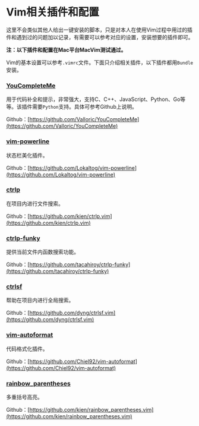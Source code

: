# Vim相关插件和配置

这里不会类似其他人给出一键安装的脚本，只是对本人在使用Vim过程中用过的插件和遇到过的问题加以记录，有需要可以参考对应的设置，安装想要的插件即可。

**注：以下插件和配置在Mac平台MacVim测试通过。**

Vim的基本设置可以参考`.vimrc`文件。下面只介绍相关插件，以下插件都用`Bundle`安装。

### [YouCompleteMe](https://github.com/vitahlin/Vim/tree/master/YouCompleteMe)
用于代码补全和提示，非常强大，支持C、C++、JavaScript、Python、Go等等。该插件需要`Python`支持。具体可参考Github上说明。

Github：[https://github.com/Valloric/YouCompleteMe](https://github.com/Valloric/YouCompleteMe)

### [vim-powerline](https://github.com/vitahlin/Vim/tree/master/vim-powerline)
状态栏美化插件。

Github：[https://github.com/Lokaltog/vim-powerline](https://github.com/Lokaltog/vim-powerline)

### [ctrlp](https://github.com/vitahlin/Vim/tree/master/ctrlp)
在项目内进行文件搜索。

Github：[https://github.com/kien/ctrlp.vim](https://github.com/kien/ctrlp.vim)

### [ctrlp-funky](https://github.com/vitahlin/Vim/tree/master/ctrlp-funky)
提供当前文件内函数搜索功能。

Github：[https://github.com/tacahiroy/ctrlp-funky](https://github.com/tacahiroy/ctrlp-funky)

### [ctrlsf](https://github.com/vitahlin/Vim/tree/master/ctrlsf)
帮助在项目内进行全局搜索。

Github：[https://github.com/dyng/ctrlsf.vim](https://github.com/dyng/ctrlsf.vim)

### [vim-autoformat](https://github.com/vitahlin/Vim/tree/master/vim-autoformat)
代码格式化插件。

Github：[https://github.com/Chiel92/vim-autoformat](https://github.com/Chiel92/vim-autoformat)

### [rainbow_parentheses]()

多重括号高亮。

Github：[https://github.com/kien/rainbow_parentheses.vim](https://github.com/kien/rainbow_parentheses.vim)


